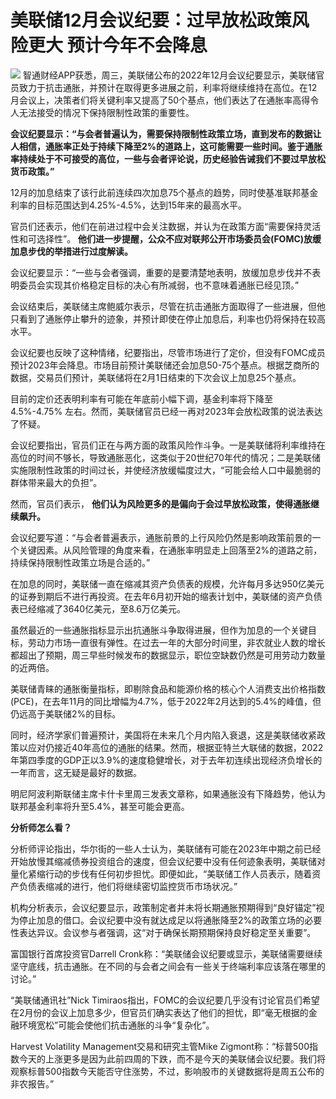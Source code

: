 # 美联储12月会议纪要：过早放松政策风险更大 预计今年不会降息

![](https://inews.gtimg.com/newsapp_bt/0/12340600817/1000)
智通财经APP获悉，周三，美联储公布的2022年12月会议纪要显示，美联储官员致力于抗击通胀，并预计在取得更多进展之前，利率将继续维持在高位。在12月会议上，决策者们将关键利率又提高了50个基点，他们表达了在通胀率高得令人无法接受的情况下保持限制性政策的重要性。

**会议纪要显示：“与会者普遍认为，需要保持限制性政策立场，直到发布的数据让人相信，通胀率正处于持续下降至2%的道路上，这可能需要一些时间。鉴于通胀率持续处于不可接受的高位，一些与会者评论说，历史经验告诫我们不要过早放松货币政策。”**

12月的加息结束了该行此前连续四次加息75个基点的趋势，同时使基准联邦基金利率的目标范围达到4.25%-4.5%，达到15年来的最高水平。

官员们还表示，他们在前进过程中会关注数据，并认为在政策方面“需要保持灵活性和可选择性”。
**他们进一步提醒，公众不应对联邦公开市场委员会(FOMC)放缓加息步伐的举措进行过度解读。**

会议纪要显示：“一些与会者强调，重要的是要清楚地表明，放缓加息步伐并不表明委员会实现其价格稳定目标的决心有所减弱，也不意味着通胀已经见顶。”

会议结束后，美联储主席鲍威尔表示，尽管在抗击通胀方面取得了一些进展，但他只看到了通胀停止攀升的迹象，并预计即使在停止加息后，利率也仍将保持在较高水平。

会议纪要也反映了这种情绪，纪要指出，尽管市场进行了定价，但没有FOMC成员预计2023年会降息。市场目前预计美联储还会加息50-75个基点。根据芝商所的数据，交易员们预计，美联储将在2月1日结束的下次会议上加息25个基点。

目前的定价还表明利率有可能在年底前小幅下调，基金利率将下降至 4.5%-4.75% 左右。然而，美联储官员已经一再对2023年会放松政策的说法表达了怀疑。

会议纪要指出，官员们正在与两方面的政策风险作斗争。一是美联储将利率维持在高位的时间不够长，导致通胀恶化，这类似于20世纪70年代的情况；二是美联储实施限制性政策的时间过长，并使经济放缓幅度过大，“可能会给人口中最脆弱的群体带来最大的负担”。

然而，官员们表示， **他们认为风险更多的是偏向于会过早放松政策，使得通胀继续飙升。**

会议纪要写道：“与会者普遍表示，通胀前景的上行风险仍然是影响政策前景的一个关键因素。从风险管理的角度来看，在通胀率明显走上回落至2%的道路之前，持续保持限制性政策立场是合适的。”

在加息的同时，美联储一直在缩减其资产负债表的规模，允许每月多达950亿美元的证券到期后不进行再投资。在去年6月初开始的缩表计划中，美联储的资产负债表已经缩减了3640亿美元，至8.6万亿美元。

虽然最近的一些通胀指标显示出抗通胀斗争取得进展，但作为加息的一个关键目标，劳动力市场一直很有弹性。在过去一年的大部分时间里，非农就业人数的增长都超出了预期，周三早些时候发布的数据显示，职位空缺数仍然是可用劳动力数量的近两倍。

美联储青睐的通胀衡量指标，即剔除食品和能源价格的核心个人消费支出价格指数(PCE)，在去年11月的同比增幅为4.7%，低于2022年2月达到的5.4%的峰值，但仍远高于美联储2%的目标。

同时，经济学家们普遍预计，美国将在未来几个月内陷入衰退，这是美联储收紧政策以应对仍接近40年高位的通胀的结果。然而，根据亚特兰大联储的数据，2022年第四季度的GDP正以3.9%的速度稳健增长，对于去年初连续出现经济负增长的一年而言，这无疑是最好的数据。

明尼阿波利斯联储主席卡什卡里周三发表文章称，如果通胀没有下降趋势，他认为联邦基金利率将升至5.4%，甚至可能会更高。

**分析师怎么看？**

分析师评论指出，华尔街的一些人士认为，美联储有可能在2023年中期之前已经开始放慢其缩减债券投资组合的速度，但会议纪要中没有任何迹象表明，美联储对量化紧缩行动的步伐有任何初步担忧。即便如此，“美联储工作人员表示，随着资产负债表缩减的进行，他们将继续密切监控货币市场状况。”

机构分析表示，会议纪要显示，政策制定者并未将长期通胀预期得到“良好锚定”视为停止加息的借口。会议纪要中没有就达成足以将通胀降至2%的政策立场的必要性表达异议。会议参与者强调，这“对于确保长期预期保持良好稳定至关重要”。

富国银行首席投资官Darrell
Cronk称：“美联储会议纪要或显示，美联储需要继续坚守底线，抗击通胀。在不同的与会者之间会有一些关于终端利率应该落在哪里的讨论。”

“美联储通讯社”Nick
Timiraos指出，FOMC的会议纪要几乎没有讨论官员们希望在2月份的会议上加息多少，但官员们确实表达了他们的担忧，即“毫无根据的金融环境宽松”可能会使他们抗击通胀的斗争“复杂化”。

Harvest Volatility Management交易和研究主管Mike
Zigmont称：“标普500指数今天的上涨更多是因为此前四周的下跌，而不是今天的美联储会议纪要。我们将观察标普500指数今天能否守住涨势，不过，影响股市的关键数据将是周五公布的非农报告。”

